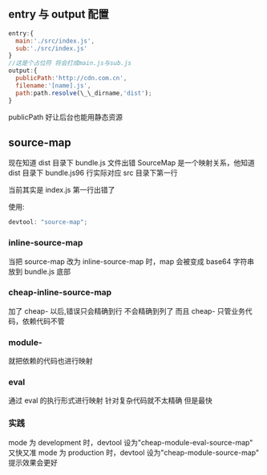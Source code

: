 ## entry 与 output 配置

```javascript
entry:{
  main:'./src/index.js',
  sub:'./src/index.js'
}
//这是个占位符 将会打成main.js与sub.js
output:{
  publicPath:'http://cdn.com.cn',
  filename:'[name].js',
  path:path.resolve(\_\_dirname,'dist');
}
```

publicPath 好让后台也能用静态资源

## source-map

现在知道 dist 目录下 bundle.js 文件出错
SourceMap 是一个映射关系，他知道 dist 目录下 bundle.js96 行实际对应 src 目录下第一行

当前其实是 index.js 第一行出错了

使用:

```javascript
devtool: "source-map";
```

### inline-source-map

当把 source-map 改为 inline-source-map 时，map 会被变成 base64 字符串放到 bundle.js 底部

### cheap-inline-source-map

加了 cheap- 以后,错误只会精确到行 不会精确到列了
而且 cheap- 只管业务代码，依赖代码不管

### module-

就把依赖的代码也进行映射

### eval

通过 eval 的执行形式进行映射
针对复杂代码就不太精确
但是最快

### 实践

mode 为 development 时，devtool 设为"cheap-module-eval-source-map" 又快又准
mode 为 production 时，devtool 设为"cheap-module-source-map" 提示效果会更好
